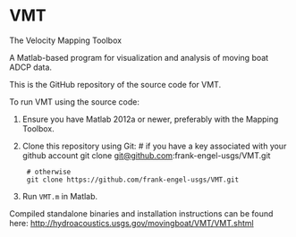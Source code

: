 VMT
===

The Velocity Mapping Toolbox

A Matlab-based program for visualization and analysis of moving boat ADCP data. 

This is the GitHub repository of the source code for VMT. 

To run VMT using the source code:

1. Ensure you have Matlab 2012a or newer, preferably with the Mapping Toolbox.
2. Clone this repository using Git:
        # if you have a key associated with your github account
        git clone git@github.com:frank-engel-usgs/VMT.git

        # otherwise
        git clone https://github.com/frank-engel-usgs/VMT.git
3. Run `VMT.m` in Matlab.

Compiled standalone binaries and installation instructions can be found here:
	http://hydroacoustics.usgs.gov/movingboat/VMT/VMT.shtml